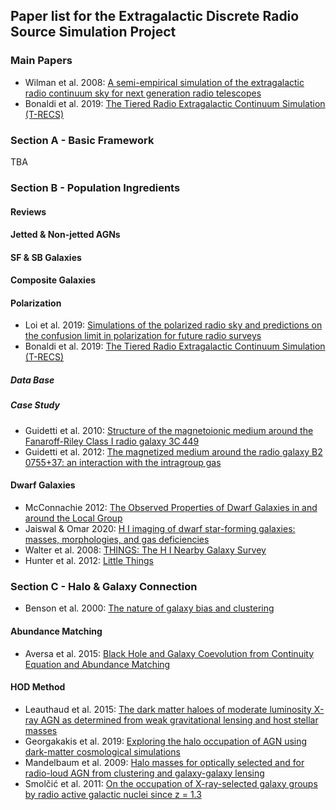 ## Paper list for the Extragalactic Discrete Radio Source Simulation Project

### Main Papers
* Wilman et al. 2008: [A semi-empirical simulation of the extragalactic radio continuum sky for next generation radio telescopes](https://ui.adsabs.harvard.edu/abs/2008MNRAS.388.1335W/abstract)
* Bonaldi et al. 2019: [The Tiered Radio Extragalactic Continuum Simulation (T-RECS)](https://ui.adsabs.harvard.edu/abs/2019MNRAS.482....2B/abstract)

### Section A - Basic Framework
TBA

### Section B - Population Ingredients

#### Reviews

#### Jetted & Non-jetted AGNs

#### SF & SB Galaxies

#### Composite Galaxies

#### Polarization
* Loi et al. 2019: [Simulations of the polarized radio sky and predictions on the confusion limit in polarization for future radio surveys](https://ui.adsabs.harvard.edu/abs/2019MNRAS.485.5285L/abstract)
* Bonaldi et al. 2019: [The Tiered Radio Extragalactic Continuum Simulation (T-RECS)](https://ui.adsabs.harvard.edu/abs/2019MNRAS.482....2B/abstract)
##### Data Base
##### Case Study
* Guidetti et al. 2010: [Structure of the magnetoionic medium around the Fanaroff-Riley Class I radio galaxy 3C 449](https://ui.adsabs.harvard.edu/#abs/2010A%26A...514A..50G)
* Guidetti et al. 2012: [The magnetized medium around the radio galaxy B2 0755+37: an interaction with the intragroup gas](https://ui.adsabs.harvard.edu/abs/2012MNRAS.423.1335G/abstract)

#### Dwarf Galaxies
* McConnachie 2012: [The Observed Properties of Dwarf Galaxies in and around the Local Group](https://ui.adsabs.harvard.edu/abs/2012AJ....144....4M/abstract)
* Jaiswal & Omar 2020: [H I imaging of dwarf star-forming galaxies: masses, morphologies, and gas deficiencies](https://ui.adsabs.harvard.edu/abs/2020MNRAS.498.4745J/abstract)
* Walter et al. 2008: [THINGS: The H I Nearby Galaxy Survey](https://ui.adsabs.harvard.edu/abs/2008AJ....136.2563W/abstract)
* Hunter et al. 2012: [Little Things](https://ui.adsabs.harvard.edu/abs/2012AJ....144..134H/abstract)

### Section C - Halo & Galaxy Connection
* Benson et al. 2000: [The nature of galaxy bias and clustering](https://ui.adsabs.harvard.edu/abs/2000MNRAS.311..793B/abstract)
#### Abundance Matching
* Aversa et al. 2015: [Black Hole and Galaxy Coevolution from Continuity Equation and Abundance Matching](https://ui.adsabs.harvard.edu/abs/2015ApJ...810...74A/abstract)
#### HOD Method
* Leauthaud et al. 2015: [The dark matter haloes of moderate luminosity X-ray AGN as determined from weak gravitational lensing and host stellar masses](https://ui.adsabs.harvard.edu/abs/2015MNRAS.446.1874L/abstract)
* Georgakakis et al. 2019: [Exploring the halo occupation of AGN using dark-matter cosmological simulations](https://ui.adsabs.harvard.edu/abs/2019MNRAS.487..275G/abstract)
* Mandelbaum et al. 2009: [Halo masses for optically selected and for radio-loud AGN from clustering and galaxy-galaxy lensing](https://ui.adsabs.harvard.edu/abs/2009MNRAS.393..377M/abstract)
* Smolčić et al. 2011: [On the occupation of X-ray-selected galaxy groups by radio active galactic nuclei since z = 1.3](https://ui.adsabs.harvard.edu/abs/2011MNRAS.416L..31S/abstract)

